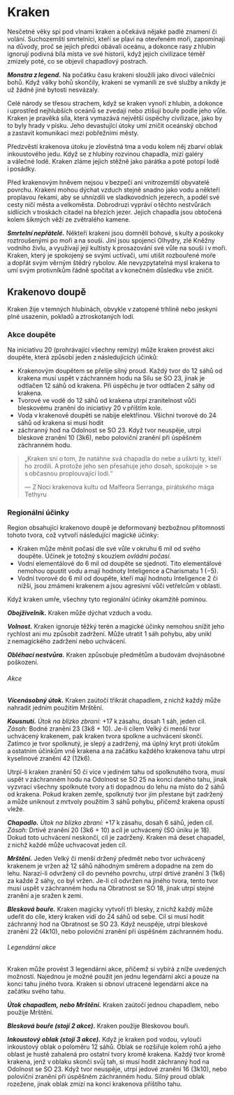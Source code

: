 # Kraken
  
Nesčetné věky spí pod vlnami kraken a očekává nějaké padlé znamení či volání. Suchozemští smrtelníci, kteří se plaví na otevřeném moři, zapomínají na důvody, proč se jejich předci obávali oceánu, a dokonce rasy z hlubin ignorují podivná bílá místa ve své historii, když jejich civilizace téměř zmizely poté, co se objevil chapadlový postrach.
  
***Monstra z legend.*** Na počátku času krakeni sloužili jako divocí válečníci bohů. Když války bohů skončily, krakeni se vymanili ze své služby a nikdy je už žádné jiné bytosti nesvázaly.
  
Celé národy se třesou strachem, když se kraken vynoří z hlubin, a dokonce i uprostřed nejhlubších oceánů se zvedají nebo ztišují bouře podle jeho vůle. Kraken je pravěká síla, která vymazává největší úspěchy civilizace, jako by to byly hrady v písku. Jeho devastující útoky umí zničit oceánský obchod a zastavit komunikaci mezi pobřežními městy.
  
Předzvěstí krakenova útoku je zlověstná tma a vodu kolem něj zbarví oblak inkoustového jedu. Když se z hlubiny rozvinou chapadla, mizí galéry a válečné lodě. Kraken zláme jejich stěžně jako párátka a poté potopí lodě i posádky.
  
Před krakenovým hněvem nejsou v bezpečí ani vnitrozemští obyvatelé povrchu. Krakeni mohou dýchat vzduch stejně snadno jako vodu a někteří proplavou řekami, aby se uhnízdili ve sladkovodních jezerech, a podél své cesty ničí města a velkoměsta. Dobrodruzi vypráví o těchto nestvůrách sídlících v troskách citadel na březích jezer. Jejich chapadla jsou obtočená kolem šikmých věží ze zvětralého kamene.
  
***Smrtelní nepřátelé.*** Někteří krakeni jsou domnělí bohové, s kulty a poskoky roztroušenými po moři a na souši. Jiní jsou spojenci Olhydry, zlé Kněžny vodního živlu, a využívají její kultisty k prosazování své vůle na souši i v moři. Kraken, který je spokojený se svými uctívači, umí utišit rozbouřené moře a dopřát svým věrným štědrý rybolov. Ale nevyzpytatelná mysl krakena to umí svým protivníkům řádně spočítat a v konečném důsledku vše zničit.
  
## Krakenovo doupě
  
Kraken žije v temných hlubinách, obvykle v zatopené trhlině nebo jeskyni plné usazenin, pokladů a ztroskotaných lodí.
  
### Akce doupěte
  
Na iniciativu 20 (prohrávající všechny remízy) může kraken provést akci doupěte, která způsobí jeden z následujících účinků:
  
 * Krakenovým doupětem se přelije silný proud. Každý tvor do 12 sáhů od krakena musí uspět v záchranném hodu na Sílu se SO 23, jinak je odtlačen 12 sáhů od krakena. Při úspěchu je tvor odtlačen 2 sáhy od krakena.
 * Tvorové ve vodě do 12 sáhů od krakena utrpí zranitelnost vůči bleskovému zranění do iniciativy 20 v příštím kole.
 * Voda v krakenově doupěti se nabije elektřinou. Všichni tvorové do 24 sáhů od krakena si musí hodit 
 * záchranný hod na Odolnost se SO 23. Když tvor neuspěje, utrpí bleskové zranění 10 (3k6), nebo poloviční zranění při úspěšném záchranném hodu.
 
> „Kraken sní o tom, že natáhne svá chapadla do nebe a uškrtí ty, kteří ho zrodili. A protože jeho sen přesahuje jeho dosah, spokojuje > se s občasnou proplouvající lodí.“
>  
> — Z Noci krakenova kultu od Malfeora Serranga, pirátského mága Tethyru
  
### Regionální účinky
  
Region obsahující krakenovo doupě je deformovaný bezbožnou přítomností tohoto tvora, což vytvoří následující magické účinky:
  
 * Kraken může měnit počasí dle své vůle v okruhu 6 mil od svého doupěte. Účinek je totožný s kouzlem *ovládni počasí*.
 * Vodní elementálové do 6 mil od doupěte se sjednotí. Tito elementálové nemohou opustit vodu a mají hodnoty Inteligence a Charismatu 1 (−5).  
 * Vodní tvorové do 6 mil od doupěte, kteří mají hodnotu Inteligence 2 či nižší, jsou zmámeni krakenem a jsou agresivní vůči vetřelcům v oblasti.
  
Když kraken umře, všechny tyto regionální účinky okamžitě pominou.

<Monster 
    title="Kraken"
    subtitle="Gigantická obluda (titán), chaotické zlo"
    armor-class="18 (přirozená zbroj)"
    hit-points="472 (27k20 + 189)"
    speed="4 sáhy, plavání 12 sáhů"
    str="30 (+10)"
    dex="11 (+0)"
    con="25 (+7)"
    int="22 (+6)"
    wis="18 (+4)"
    cha="20 (+5)"
    saving-throws="Sil +17, Obr +7, Odl +14, Int +13, Mdr +11"
    skills=""
    damage-vulnerabilities=""
    damage-resistances=""
    damage-immunities="blesková; bodná, drtivá a sečná z nemagických útoků"
    condition-immunities="paralyzovaný, vystrašený"
    senses="pravdivé vidění 24 sáhů, pasivní Vnímání 14"
    languages="rozumí démonštině, ďábelštině, nebesštině a prvotštině, ale neumí mluvit, telepatie 24 sáhů"
    challenge="23 (50 000 ZK)"
    >

***Obojživelník.*** Kraken může dýchat vzduch a vodu.
  
***Volnost.*** Kraken ignoruje těžký terén a magické účinky nemohou snížit jeho rychlost ani mu způsobit zadržení. Může utratit 1 sáh pohybu, aby unikl z nemagického zadržení nebo uchvácení.
  
***Obléhací nestvůra.*** Kraken způsobuje předmětům a budovám dvojnásobné poškození.
  
###### Akce
  
***Vícenásobný útok.*** Kraken zaútočí třikrát chapadlem, z nichž každý může nahradit jedním použitím Mrštění.
  
***Kousnutí.*** *Útok na blízko zbraní:* +17 k zásahu, dosah 1 sáh, jeden cíl. *Zásah:* Bodné zranění 23 (3k8 + 10). Je-li cílem Velký či menší tvor uchvácený krakenem, pak kraken tvora spolkne a uchvácení skončí. Zatímco je tvor spolknutý, je slepý a zadržený, má úplný kryt proti útokům a ostatním účinkům vně krakena a na začátku každého krakenova tahu utrpí kyselinové zranění 42 (12k6).
  
Utrpí-li kraken zranění 50 či více v jediném tahu od spolknutého tvora, musí uspět v záchranném hodu na Odolnost se SO 25 na konci daného tahu, jinak vyzvrací všechny spolknuté tvory a ti dopadnou do lehu na místo do 2 sáhů od krakena. Pokud kraken zemře, spolknutý tvor jím přestane být zadržený a může uniknout z mrtvoly použitím 3 sáhů pohybu, přičemž krakena opustí vleže.
  
***Chapadlo.*** *Útok na blízko zbraní:* +17 k zásahu, dosah 6 sáhů, jeden cíl. *Zásah:* Drtivé zranění 20 (3k6 + 10) a cíl je uchvácený (SO úniku je 18). Dokud toto uchvácení neskončí, cíl je zadržený. Kraken má deset chapadel, z nichž každé může uchvacovat jeden cíl.
  
***Mrštění.*** Jeden Velký či menší držený předmět nebo tvor uchvácený krakenem je vržen až 12 sáhů náhodným směrem a dopadne na zem do lehu. Narazí-li odvržený cíl do pevného povrchu, utrpí drtivé zranění 3 (1k6) za každé 2 sáhy, co byl vržen. Je-li cíl odvržen na jiného tvora, tento tvor musí uspět v záchranném hodu na Obratnost se SO 18, jinak utrpí stejné zranění a je sražen k zemi.
  
***Blesková bouře.*** Kraken magicky vytvoří tři blesky, z nichž každý může udeřit do cíle, který kraken vidí do 24 sáhů od sebe. Cíl si musí hodit záchranný hod na Obratnost se SO 23. Když neuspěje, utrpí bleskové zranění 22 (4k10), nebo poloviční zranění při úspěšném záchranném hodu.
  
###### Legendární akce
  
Kraken může provést 3 legendární akce, přičemž si vybírá z níže uvedených možností. Najednou je možné použít jen jednu legendární akci a pouze na konci tahu jiného tvora. Kraken si obnoví utracené legendární akce na začátku svého tahu.
  
***Útok chapadlem, nebo Mrštění.*** Kraken zaútočí jednou chapadlem, nebo použije Mrštění.
  
***Blesková bouře (stojí 2 akce).*** Kraken použije Bleskovou bouři.
  
***Inkoustový oblak (stojí 3 akce).*** Když je kraken pod vodou, vyloučí inkoustový oblak o poloměru 12 sáhů. Oblak se rozšiřuje kolem rohů a jeho oblast je hustě zahalená pro ostatní tvory kromě krakena. Každý tvor kromě krakena, jenž v oblaku skončí svůj tah, si musí hodit záchranný hod na Odolnost se SO 23. Když tvor neuspěje, utrpí jedové zranění 16 (3k10), nebo poloviční zranění při úspěšném záchranném hodu. Silný proud oblak rozežene, jinak oblak zmizí na konci krakenova příštího tahu.

</Monster>  
